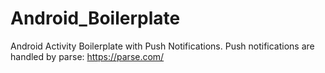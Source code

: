 Android_Boilerplate
===================

Android Activity Boilerplate with Push Notifications. Push notifications are handled by parse: https://parse.com/
